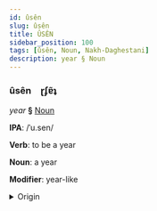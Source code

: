 ```yaml
---
id: ûsên
slug: ûsên
title: ÛSÊN
sidebar_position: 100
tags: [ûsên, Noun, Nakh-Daghestani]
description: year § Noun
---
```


### ûsên&emsp;<span kind="abugida">ɽʄɐ̃ʇ</span>

*year* **§** [Noun](../../tags/Noun)

**IPA**: /ˈu.sen/

**Verb**: to be a year

**Noun**: a year

**Modifier**: year-like

<details>
    <summary>Origin</summary>
    Udi усен usen <br/>
    <em>Nakh-Daghestani Language Family</em>
</details>